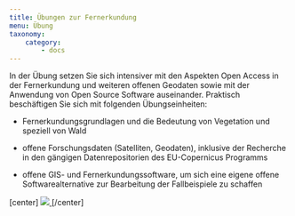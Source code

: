 ```yaml
---
title: Übungen zur Fernerkundung 
menu: Übung
taxonomy:
    category:
        - docs
---
```


In der Übung setzen Sie sich intensiver mit den Aspekten Open Access in der Fernerkundung und weiteren offenen Geodaten sowie mit der Anwendung von Open Source Software auseinander. Praktisch beschäftigen Sie sich mit folgenden Übungseinheiten:

+ Fernerkundungsgrundlagen und die Bedeutung von Vegetation und speziell von Wald 

+ offene Forschungsdaten (Satelliten, Geodaten), inklusive der Recherche in den gängigen Datenrepositorien des EU-Copernicus Programms

+ offene GIS- und Fernerkundungssoftware, um sich eine eigene offene Softwarealternative zur Bearbeitung der Fallbeispiele zu schaffen


[center]
<a href="https://ilias.opengeoedu.de/ilias/goto.php?target=lm_144&client_id=opengeoedu" markdown="1" target="_blank">
![](/images/exercise.png?resize=200,200)
</a>
[/center]
